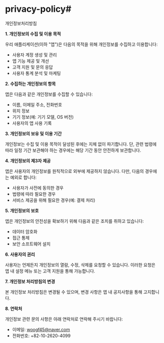 # privacy-policy# 
개인정보처리방침

**1. 개인정보의 수집 및 이용 목적**

우리 애플리케이션(이하 "앱")은 다음의 목적을 위해 개인정보를 수집하고 이용합니다:
- 사용자 계정 생성 및 관리
- 앱 기능 제공 및 개선
- 고객 지원 및 문의 응답
- 사용자 통계 분석 및 마케팅

**2. 수집하는 개인정보의 항목**

앱은 다음과 같은 개인정보를 수집할 수 있습니다:
- 이름, 이메일 주소, 전화번호
- 위치 정보
- 기기 정보(예: 기기 모델, OS 버전)
- 사용자의 앱 사용 기록

**3. 개인정보의 보유 및 이용 기간**

개인정보는 수집 및 이용 목적이 달성된 후에는 지체 없이 파기합니다. 단, 관련 법령에 따라 일정 기간 보관해야 하는 경우에는 해당 기간 동안 안전하게 보관합니다.

**4. 개인정보의 제3자 제공**

앱은 사용자의 개인정보를 원칙적으로 외부에 제공하지 않습니다. 다만, 다음의 경우에는 예외로 합니다:
- 사용자가 사전에 동의한 경우
- 법령에 따라 필요한 경우
- 서비스 제공을 위해 필요한 경우(예: 결제 처리)

**5. 개인정보의 보호**

앱은 개인정보의 안전성을 확보하기 위해 다음과 같은 조치를 취하고 있습니다:
- 데이터 암호화
- 접근 통제
- 보안 소프트웨어 설치

**6. 사용자의 권리**

사용자는 언제든지 개인정보의 열람, 수정, 삭제를 요청할 수 있습니다. 이러한 요청은 앱 내 설정 메뉴 또는 고객 지원을 통해 가능합니다.

**7. 개인정보 처리방침의 변경**

본 개인정보 처리방침은 변경될 수 있으며, 변경 사항은 앱 내 공지사항을 통해 고지합니다.

**8. 연락처**

개인정보 관련 문의 사항은 아래 연락처로 연락해 주시기 바랍니다:
- 이메일: woogf45@naver.com  
- 전화번호: +82-10-2620-4099
